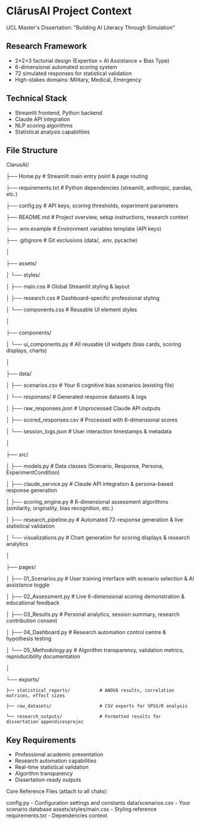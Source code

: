 # ClārusAI Project Context
UCL Master's Dissertation: "Building AI Literacy Through Simulation"

## Research Framework
- 2×2×3 factorial design (Expertise × AI Assistance × Bias Type)
- 6-dimensional automated scoring system
- 72 simulated responses for statistical validation
- High-stakes domains: Military, Medical, Emergency

## Technical Stack
- Streamlit frontend, Python backend
- Claude API integration
- NLP scoring algorithms
- Statistical analysis capabilities

## File Structure
ClarusAI/

├── Home.py                              # Streamlit main entry point & page routing

├── requirements.txt                    # Python dependencies (streamlit, anthropic, pandas, etc.)

├── config.py                          # API keys, scoring thresholds, experiment parameters

├── README.md                          # Project overview, setup instructions, research context

├── .env.example                       # Environment variables template (API keys)

├── .gitignore                         # Git exclusions (data/, .env, pycache)

│

├── assets/

│   └── styles/

│       ├── main.css                   # Global Streamlit styling & layout

│       ├── research.css               # Dashboard-specific professional styling

│       └── components.css             # Reusable UI element styles

│

├── components/

│   └── ui_components.py               # All reusable UI widgets (bias cards, scoring displays, charts)

│

├── data/

│   ├── scenarios.csv                  # Your 6 cognitive bias scenarios (existing file)

│   └── responses/                     # Generated response datasets & logs

│       ├── raw_responses.json         # Unprocessed Claude API outputs

│       ├── scored_responses.csv       # Processed with 6-dimensional scores

│       └── session_logs.json         # User interaction timestamps & metadata

│

├── src/

│   ├── models.py                      # Data classes (Scenario, Response, Persona, ExperimentCondition)

│   ├── claude_service.py              # Claude API integration & persona-based response generation

│   ├── scoring_engine.py              # 6-dimensional assessment algorithms (similarity, originality, bias recognition, etc.)

│   ├── research_pipeline.py           # Automated 72-response generation & live statistical validation

│   └── visualizations.py             # Chart generation for scoring displays & research analytics

│

├── pages/

│   ├── 01_Scenarios.py             # User training interface with scenario selection & AI assistance toggle

│   ├── 02_Assessment.py           # Live 6-dimensional scoring demonstration & educational feedback

│   ├── 03_Results.py              # Personal analytics, session summary, research contribution consent

│   ├── 04_Dashboard.py            # Research automation control centre & hypothesis testing

│   └── 05_Methodology.py          # Algorithm transparency, validation metrics, reproducibility documentation

│

└── exports/

    ├── statistical_reports/           # ANOVA results, correlation matrices, effect sizes

    ├── raw_datasets/                  # CSV exports for SPSS/R analysis

    └── research_outputs/              # Formatted results for dissertation appendicesprojec

## Key Requirements
- Professional academic presentation
- Research automation capabilities  
- Real-time statistical validation
- Algorithm transparency
- Dissertation-ready outputs

Core Reference Files (attach to all chats):

config.py - Configuration settings and constants
data/scenarios.csv - Your scenario database
assets/styles/main.css - Styling reference
requirements.txt - Dependencies context


